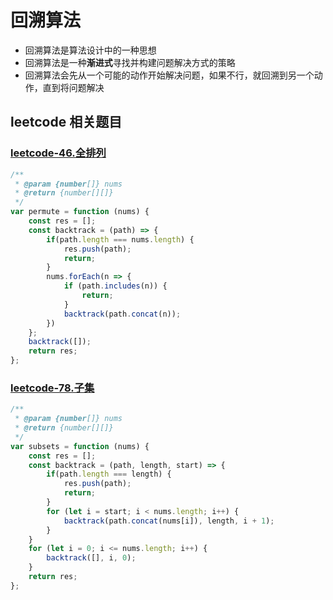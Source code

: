 # 回溯算法
* 回溯算法是算法设计中的一种思想
* 回溯算法是一种**渐进式**寻找并构建问题解决方式的策略
* 回溯算法会先从一个可能的动作开始解决问题，如果不行，就回溯到另一个动作，直到将问题解决

## leetcode 相关题目
### [leetcode-46.全排列](https://leetcode.cn/problems/permutations/)
```js
/**
 * @param {number[]} nums
 * @return {number[][]}
 */
var permute = function (nums) {
    const res = [];
    const backtrack = (path) => {
        if(path.length === nums.length) {
            res.push(path);
            return;
        }
        nums.forEach(n => {
            if (path.includes(n)) {
                return;
            }
            backtrack(path.concat(n));
        })
    };
    backtrack([]);
    return res;
};
```

### [leetcode-78.子集](https://leetcode.cn/problems/subsets/)
```js
/**
 * @param {number[]} nums
 * @return {number[][]}
 */
var subsets = function (nums) {
    const res = [];
    const backtrack = (path, length, start) => {
        if(path.length === length) {
            res.push(path);
            return;
        }
        for (let i = start; i < nums.length; i++) {
            backtrack(path.concat(nums[i]), length, i + 1);
        }
    }
    for (let i = 0; i <= nums.length; i++) {
        backtrack([], i, 0);
    }
    return res;
};
```